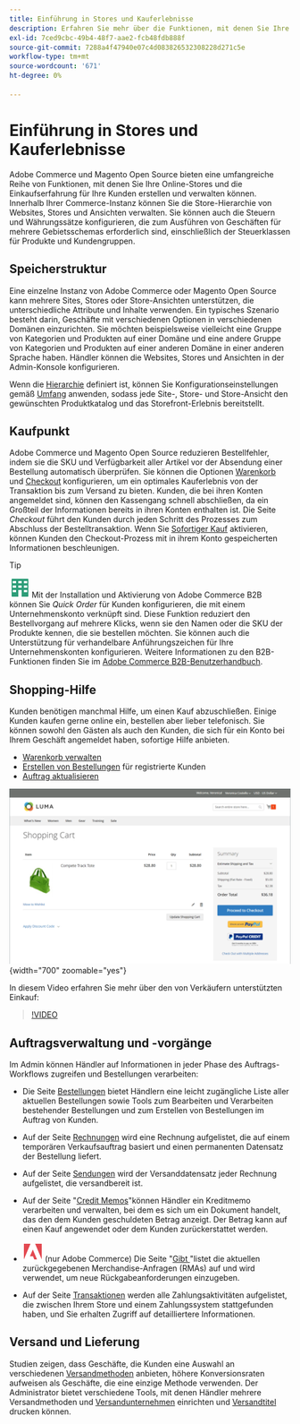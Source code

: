 ```yaml
---
title: Einführung in Stores und Kauferlebnisse
description: Erfahren Sie mehr über die Funktionen, mit denen Sie Ihre Online-Stores erstellen und verwalten können, sowie über die Einkaufserfahrung für Ihre Kunden.
exl-id: 7ced9cbc-49b4-48f7-aae2-fcb48fdb888f
source-git-commit: 7288a4f47940e07c4d083826532308228d271c5e
workflow-type: tm+mt
source-wordcount: '671'
ht-degree: 0%

---
```


# Einführung in Stores und Kauferlebnisse

Adobe Commerce und Magento Open Source bieten eine umfangreiche Reihe von Funktionen, mit denen Sie Ihre Online-Stores und die Einkaufserfahrung für Ihre Kunden erstellen und verwalten können. Innerhalb Ihrer Commerce-Instanz können Sie die Store-Hierarchie von Websites, Stores und Ansichten verwalten. Sie können auch die Steuern und Währungssätze konfigurieren, die zum Ausführen von Geschäften für mehrere Gebietsschemas erforderlich sind, einschließlich der Steuerklassen für Produkte und Kundengruppen.

## Speicherstruktur

Eine einzelne Instanz von Adobe Commerce oder Magento Open Source kann mehrere Sites, Stores oder Store-Ansichten unterstützen, die unterschiedliche Attribute und Inhalte verwenden. Ein typisches Szenario besteht darin, Geschäfte mit verschiedenen Optionen in verschiedenen Domänen einzurichten. Sie möchten beispielsweise vielleicht eine Gruppe von Kategorien und Produkten auf einer Domäne und eine andere Gruppe von Kategorien und Produkten auf einer anderen Domäne in einer anderen Sprache haben. Händler können die Websites, Stores und Ansichten in der Admin-Konsole konfigurieren.

Wenn die [Hierarchie](stores.md) definiert ist, können Sie Konfigurationseinstellungen gemäß [Umfang](../getting-started/websites-stores-views.md#scope-settings) anwenden, sodass jede Site-, Store- und Store-Ansicht den gewünschten Produktkatalog und das Storefront-Erlebnis bereitstellt.

## Kaufpunkt

Adobe Commerce und Magento Open Source reduzieren Bestellfehler, indem sie die SKU und Verfügbarkeit aller Artikel vor der Absendung einer Bestellung automatisch überprüfen. Sie können die Optionen [Warenkorb](cart.md) und [Checkout](checkout-process.md) konfigurieren, um ein optimales Kauferlebnis von der Transaktion bis zum Versand zu bieten. Kunden, die bei ihren Konten angemeldet sind, können den Kassengang schnell abschließen, da ein Großteil der Informationen bereits in ihren Konten enthalten ist. Die Seite _Checkout_ führt den Kunden durch jeden Schritt des Prozesses zum Abschluss der Bestelltransaktion. Wenn Sie [Sofortiger Kauf](checkout-instant-purchase.md) aktivieren, können Kunden den Checkout-Prozess mit in ihrem Konto gespeicherten Informationen beschleunigen.

>[!TIP]
>
>![Adobe Commerce B2B](../assets/b2b.svg) Mit der Installation und Aktivierung von Adobe Commerce B2B können Sie _Quick Order_ für Kunden konfigurieren, die mit einem Unternehmenskonto verknüpft sind. Diese Funktion reduziert den Bestellvorgang auf mehrere Klicks, wenn sie den Namen oder die SKU der Produkte kennen, die sie bestellen möchten. Sie können auch die Unterstützung für verhandelbare Anführungszeichen für Ihre Unternehmenskonten konfigurieren. Weitere Informationen zu den B2B-Funktionen finden Sie im [Adobe Commerce B2B-Benutzerhandbuch](https://experienceleague.adobe.com/docs/commerce-admin/b2b/introduction.html).

## Shopping-Hilfe

Kunden benötigen manchmal Hilfe, um einen Kauf abzuschließen. Einige Kunden kaufen gerne online ein, bestellen aber lieber telefonisch. Sie können sowohl den Gästen als auch den Kunden, die sich für ein Konto bei Ihrem Geschäft angemeldet haben, sofortige Hilfe anbieten.

- [Warenkorb verwalten](shopping-assisted-cart-manage.md)
- [Erstellen von Bestellungen](customer-account-create-order.md) für registrierte Kunden
- [Auftrag aktualisieren](order-update.md)

![Warenkorb](./assets/storefront-cart-price-group-discount.png){width="700" zoomable="yes"}

In diesem Video erfahren Sie mehr über den von Verkäufern unterstützten Einkauf:

>[!VIDEO](https://video.tv.adobe.com/v/343662/?quality=12&learn=on)

## Auftragsverwaltung und -vorgänge

Im Admin können Händler auf Informationen in jeder Phase des Auftrags-Workflows zugreifen und Bestellungen verarbeiten:

- Die Seite [Bestellungen](orders.md) bietet Händlern eine leicht zugängliche Liste aller aktuellen Bestellungen sowie Tools zum Bearbeiten und Verarbeiten bestehender Bestellungen und zum Erstellen von Bestellungen im Auftrag von Kunden.

- Auf der Seite [Rechnungen](invoices.md) wird eine Rechnung aufgelistet, die auf einem temporären Verkaufsauftrag basiert und einen permanenten Datensatz der Bestellung liefert.

- Auf der Seite [Sendungen](shipments.md) wird der Versanddatensatz jeder Rechnung aufgelistet, die versandbereit ist.

- Auf der Seite &quot;[Credit Memos](credit-memos.md)&quot;können Händler ein Kreditmemo verarbeiten und verwalten, bei dem es sich um ein Dokument handelt, das den dem Kunden geschuldeten Betrag anzeigt. Der Betrag kann auf einen Kauf angewendet oder dem Kunden zurückerstattet werden.

- ![Adobe Commerce](../assets/adobe-logo.svg) (nur Adobe Commerce) Die Seite &quot;[Gibt ](returns.md)&quot;listet die aktuellen zurückgegebenen Merchandise-Anfragen (RMAs) auf und wird verwendet, um neue Rückgabeanforderungen einzugeben.

- Auf der Seite [Transaktionen](transactions.md) werden alle Zahlungsaktivitäten aufgelistet, die zwischen Ihrem Store und einem Zahlungssystem stattgefunden haben, und Sie erhalten Zugriff auf detailliertere Informationen.

## Versand und Lieferung

Studien zeigen, dass Geschäfte, die Kunden eine Auswahl an verschiedenen [Versandmethoden](delivery.md) anbieten, höhere Konversionsraten aufweisen als Geschäfte, die eine einzige Methode verwenden. Der Administrator bietet verschiedene Tools, mit denen Händler mehrere Versandmethoden und [Versandunternehmen](carriers.md) einrichten und [Versandtitel](shipping-labels.md) drucken können.

